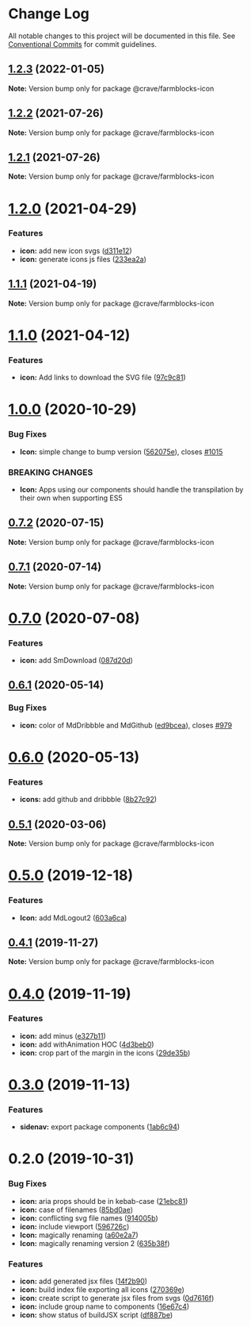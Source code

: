 # Change Log

All notable changes to this project will be documented in this file.
See [Conventional Commits](https://conventionalcommits.org) for commit guidelines.

## [1.2.3](https://github.com/CraveFood/farmblocks/compare/@crave/farmblocks-icon@1.2.2...@crave/farmblocks-icon@1.2.3) (2022-01-05)

**Note:** Version bump only for package @crave/farmblocks-icon





## [1.2.2](https://github.com/CraveFood/farmblocks/compare/@crave/farmblocks-icon@1.2.1...@crave/farmblocks-icon@1.2.2) (2021-07-26)

**Note:** Version bump only for package @crave/farmblocks-icon





## [1.2.1](https://github.com/CraveFood/farmblocks/compare/@crave/farmblocks-icon@1.2.0...@crave/farmblocks-icon@1.2.1) (2021-07-26)

**Note:** Version bump only for package @crave/farmblocks-icon





# [1.2.0](https://github.com/CraveFood/farmblocks/compare/@crave/farmblocks-icon@1.1.1...@crave/farmblocks-icon@1.2.0) (2021-04-29)


### Features

* **icon:** add new icon svgs ([d311e12](https://github.com/CraveFood/farmblocks/commit/d311e12e5e910397c6ea5ab0992339c1c5ce2fd3))
* **icon:** generate icons js files ([233ea2a](https://github.com/CraveFood/farmblocks/commit/233ea2aa81ed63dc3f099d02cd4f8fd96375eb68))





## [1.1.1](https://github.com/CraveFood/farmblocks/compare/@crave/farmblocks-icon@1.1.0...@crave/farmblocks-icon@1.1.1) (2021-04-19)

**Note:** Version bump only for package @crave/farmblocks-icon





# [1.1.0](https://github.com/CraveFood/farmblocks/compare/@crave/farmblocks-icon@1.0.0...@crave/farmblocks-icon@1.1.0) (2021-04-12)


### Features

* **icon:** Add links to download the SVG file ([97c9c81](https://github.com/CraveFood/farmblocks/commit/97c9c81c4ee1e022673f825cd7a0323e757afbda))





# [1.0.0](https://github.com/CraveFood/farmblocks/compare/@crave/farmblocks-icon@0.7.2...@crave/farmblocks-icon@1.0.0) (2020-10-29)


### Bug Fixes

* **Icon:** simple change to bump version ([562075e](https://github.com/CraveFood/farmblocks/commit/562075e5d1177960b284c4f11af84072063346ee)), closes [#1015](https://github.com/CraveFood/farmblocks/issues/1015)


### BREAKING CHANGES

* **Icon:** Apps using our components should handle the transpilation by their own when supporting ES5





## [0.7.2](https://github.com/CraveFood/farmblocks/compare/@crave/farmblocks-icon@0.7.1...@crave/farmblocks-icon@0.7.2) (2020-07-15)

**Note:** Version bump only for package @crave/farmblocks-icon





## [0.7.1](https://github.com/CraveFood/farmblocks/compare/@crave/farmblocks-icon@0.7.0...@crave/farmblocks-icon@0.7.1) (2020-07-14)

**Note:** Version bump only for package @crave/farmblocks-icon





# [0.7.0](https://github.com/CraveFood/farmblocks/compare/@crave/farmblocks-icon@0.6.1...@crave/farmblocks-icon@0.7.0) (2020-07-08)


### Features

* **icon:** add SmDownload ([087d20d](https://github.com/CraveFood/farmblocks/commit/087d20d5ca67da637b28d58fb92e302aa787a58b))





## [0.6.1](https://github.com/CraveFood/farmblocks/compare/@crave/farmblocks-icon@0.6.0...@crave/farmblocks-icon@0.6.1) (2020-05-14)


### Bug Fixes

* **icon:** color of MdDribbble and MdGithub ([ed9bcea](https://github.com/CraveFood/farmblocks/commit/ed9bcea0f63d61573d34e0aae9d8ec27cee036c3)), closes [#979](https://github.com/CraveFood/farmblocks/issues/979)





# [0.6.0](https://github.com/CraveFood/farmblocks/compare/@crave/farmblocks-icon@0.5.1...@crave/farmblocks-icon@0.6.0) (2020-05-13)


### Features

* **icons:** add github and dribbble ([8b27c92](https://github.com/CraveFood/farmblocks/commit/8b27c9203a0bb2b0618cd1acb744c83fc31b57b6))





## [0.5.1](https://github.com/CraveFood/farmblocks/compare/@crave/farmblocks-icon@0.5.0...@crave/farmblocks-icon@0.5.1) (2020-03-06)

**Note:** Version bump only for package @crave/farmblocks-icon





# [0.5.0](https://github.com/CraveFood/farmblocks/compare/@crave/farmblocks-icon@0.4.1...@crave/farmblocks-icon@0.5.0) (2019-12-18)


### Features

* **Icon:** add MdLogout2 ([603a6ca](https://github.com/CraveFood/farmblocks/commit/603a6ca13ec38e88a00b308a2259315b62cc4ab3))





## [0.4.1](https://github.com/CraveFood/farmblocks/compare/@crave/farmblocks-icon@0.4.0...@crave/farmblocks-icon@0.4.1) (2019-11-27)

**Note:** Version bump only for package @crave/farmblocks-icon





# [0.4.0](https://github.com/CraveFood/farmblocks/compare/@crave/farmblocks-icon@0.3.0...@crave/farmblocks-icon@0.4.0) (2019-11-19)


### Features

* **icon:** add minus ([e327b11](https://github.com/CraveFood/farmblocks/commit/e327b11b17b9677eeb5fe085ac58ad4ec2581a81))
* **icon:** add withAnimation HOC ([4d3beb0](https://github.com/CraveFood/farmblocks/commit/4d3beb0786db91369d43626335ca0dbf7ff86573))
* **icon:** crop part of the margin in the icons ([29de35b](https://github.com/CraveFood/farmblocks/commit/29de35b0401abb9691fd59477d099d4f02989129))





# [0.3.0](https://github.com/CraveFood/farmblocks/compare/@crave/farmblocks-icon@0.2.0...@crave/farmblocks-icon@0.3.0) (2019-11-13)


### Features

* **sidenav:** export package components ([1ab6c94](https://github.com/CraveFood/farmblocks/commit/1ab6c9446fd65e17f0c8acd5396b8bd967e5ef2d))





# 0.2.0 (2019-10-31)


### Bug Fixes

* **icon:** aria props should be in kebab-case ([21ebc81](https://github.com/CraveFood/farmblocks/commit/21ebc81))
* **icon:** case of filenames ([85bd0ae](https://github.com/CraveFood/farmblocks/commit/85bd0ae))
* **icon:** conflicting svg file names ([914005b](https://github.com/CraveFood/farmblocks/commit/914005b))
* **icon:** include viewport ([596726c](https://github.com/CraveFood/farmblocks/commit/596726c))
* **Icon:** magically renaming ([a60e2a7](https://github.com/CraveFood/farmblocks/commit/a60e2a7))
* **Icon:** magically renaming version 2 ([635b38f](https://github.com/CraveFood/farmblocks/commit/635b38f))


### Features

* **icon:** add generated jsx files ([14f2b90](https://github.com/CraveFood/farmblocks/commit/14f2b90))
* **icon:** build index file exporting all icons ([270369e](https://github.com/CraveFood/farmblocks/commit/270369e))
* **icon:** create script to generate jsx files from svgs ([0d7616f](https://github.com/CraveFood/farmblocks/commit/0d7616f))
* **icon:** include group name to components ([16e67c4](https://github.com/CraveFood/farmblocks/commit/16e67c4))
* **icon:** show status of buildJSX script ([df887be](https://github.com/CraveFood/farmblocks/commit/df887be))
